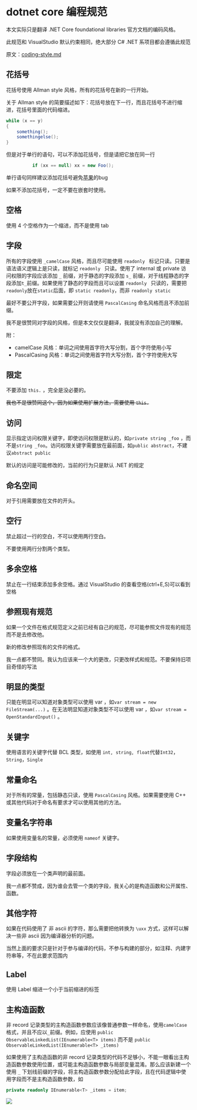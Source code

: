 # dotnet core 编程规范

本文实际只是翻译 .NET Core foundational libraries 官方文档的编码风格。

<!--more-->
<!-- CreateTime:2018/8/10 19:16:52 -->

此规范和 VisualStudio 默认约束相同，绝大部分 C# .NET 系项目都会遵循此规范
<!-- 在 [.NET Core foundational libraries](https://github.com/dotnet/runtime )项目使用的编程规范默认就是 VisualStudio 默认样式。 -->
原文：[coding-style.md](https://github.com/dotnet/runtime/blob/main/docs/coding-guidelines/coding-style.md )

## 花括号

花括号使用 Allman style 风格，所有的花括号在新的一行开始。

关于 Allman style 的简要描述如下：花括号放在下一行，而且花括号不进行缩进，花括号里面的代码缩进。

```csharp
while (x == y)
{
    something();
    somethingelse();
}
```

但是对于单行的语句，可以不添加花括号，但是请把它放在同一行

```csharp
          if (xx == null) xx = new Foo();
```

单行语句同样建议添加花括号避免[苹果](https://www.imperialviolet.org/2014/02/22/applebug.html )的bug

如果不添加花括号，一定不要在嵌套时使用。

## 空格

使用 4 个空格作为一个缩进，而不是使用 tab 

## 字段

所有的字段使用 `_camelCase` 风格，而且尽可能使用 `readonly ` 标记只读。只要是语法语义逻辑上是只读，就标记 `readonly ` 只读。使用了 internal 或 private 访问权限的字段应该添加 `_` 前缀，对于静态的字段添加 `s_` 前缀，对于线程静态的字段添加`t_`前缀。如果使用了静态的字段而且可以设置 `readonly ` 只读的，需要把`readonly`放在`static`后面，即 `static readonly`，而非 `readonly static`

最好不要公开字段，如果需要公开则请使用 `PascalCasing` 命名风格而且不添加前缀。

我不是很赞同对字段的风格，但是本文仅仅是翻译，我就没有添加自己的理解。

附：

- camelCase 风格：单词之间使用首字符大写分割，首个字符使用小写
- PascalCasing 风格：单词之间使用首字符大写分割，首个字符使用大写

## 限定

不要添加 `this.` ，完全是没必要的。

~~我也不是很赞同这个，因为如果使用扩展方法，需要使用 `this.`~~

## 访问

显示指定访问权限关键字，即使访问权限是默认的，如`private string _foo` ，而不是`string _foo`。访问权限关键字需要放在最前面，如`public abstract`，不建议`abstract public`

默认的访问是可能修改的，当前的行为只是默认 .NET 的规定

## 命名空间

对于引用需要放在文件的开头。

## 空行

禁止超过一行的空白，不可以使用两行空白。

不要使用两行分割两个类型。

## 多余空格

禁止在一行结束添加多余空格。通过 VisualStudio 的查看空格(ctrl+E,S)可以看到空格

## 参照现有规范

如果一个文件在格式规范定义之前已经有自己的规范，尽可能参照文件现有的规范而不是去修改他。

新的修改参照现有的文件的格式。

我一点都不赞同。我认为应该来一个大的更改，只更改样式和规范。不要保持旧项目奇怪的写法

## 明显的类型

只能在明显可以知道对象类型可以使用 var ，如`var stream = new FileStream(...)` 。在无法明显知道对象类型不可以使用 var ，如`var stream = OpenStandardInput()` 。

## 关键字

使用语言的关键字代替 BCL 类型，如使用 `int, string, float`代替`Int32`，`String`，`Single`

## 常量命名

对于所有的常量，包括静态只读，使用 `PascalCasing` 风格。如果需要使用 C++ 或其他代码对于命名有要求才可以使用其他的方法。

## 变量名字符串

如果使用变量名的常量，必须使用 `nameof` 关键字。

## 字段结构

字段必须放在一个类声明的最前面。

我一点都不赞成，因为谁会去管一个类的字段，我关心的是构造函数和公开属性、函数。

## 其他字符

如果在代码使用了 非 ascii 的字符，那么需要把他转换为 `\uxx` 方式，这样可以解决一些非 ascii 因为编译器分析的问题。

当然上面的要求只是针对于参与编译的代码，不参与构建的部分，如注释、内建字符串等，不在此要求范围内

## Label

使用 Label 缩进一个小于当前缩进的标签

## 主构造函数

非 record 记录类型的主构造函数参数应该像普通参数一样命名，使用`camelCase`格式，并且不应以`_`前缀。例如，应使用 `public ObservableLinkedList(IEnumerable<T> items)` 而不是 `public ObservableLinkedList(IEnumerable<T> _items)`

如果使用了主构造函数的非 record 记录类型的代码不足够小，不能一眼看出主构造函数参数使用位置，或可能主构造函数参数与局部变量混淆。那么应该新建一个使用 `_` 下划线前缀的字段，将主构造函数参数分配给此字段，且在代码逻辑中使用字段而不是主构造函数参数，如

```csharp
private readonly IEnumerable<T> _items = item;
```

![](http://cdn.lindexi.site/lindexi%2F2018571237288065.jpg)